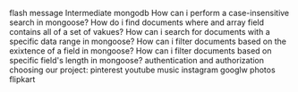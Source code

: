 flash message
Intermediate mongodb
    How can i perform a case-insensitive search in mongoose?
    How do i find documents where and array field contains all of a set of vakues?
    How can i search for documents with a specific data range in mongoose?
    How can i filter documents based on the exixtence of a field in mongoose?
    How can i filter documents based on specific field's length in mongoose?
authentication and authorization
choosing our project:
    pinterest
    youtube music
    instagram
    googlw photos
    flipkart

